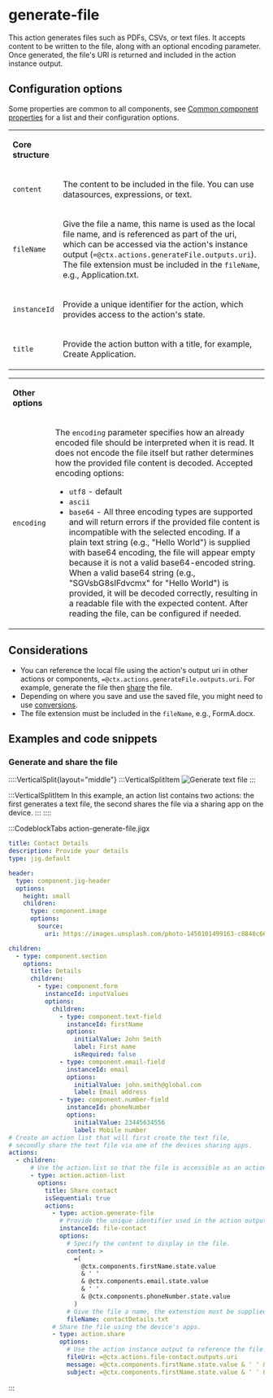 # generate-file

This action generates files such as PDFs, CSVs, or text files. It accepts content to be written to the file, along with an optional encoding parameter. Once generated, the file's URI is returned and included in the action instance output.

## Configuration options

Some properties are common to all components, see [Common component properties](https://docs.jigx.com/examples/common-component-properties) for a list and their configuration options.

<table isTableHeaderOn="true" selectedColumns="" selectedRows="" selectedTable="false" columnWidths="125">
  <tr>
    <td selected="false" align="left">
      <p><strong>Core structure</strong></p>
    </td>
    <td selected="false" align="left">
    </td>
  </tr>
  <tr>
    <td selected="false" align="left">
      <p><code>content</code></p>
    </td>
    <td selected="false" align="left">
      <p>The content to be included in the file. You can use datasources, expressions, or text.</p>
    </td>
  </tr>
  <tr>
    <td selected="false" align="left">
      <p><code>fileName</code></p>
    </td>
    <td selected="false" align="left">
      <p>Give the file a name, this name is used as the local file name, and is referenced as part of the uri, which can be accessed via the action's instance output (<code>=@ctx.actions.generateFile.outputs.uri</code>).
      The file extension must be included in the <code>fileName</code>, e.g., Application.txt.</p>
    </td>
  </tr>
  <tr>
    <td selected="false" align="left">
      <p><code>instanceId</code></p>
    </td>
    <td selected="false" align="left">
      <p>Provide a unique identifier for the action, which provides access to the action's state.</p>
    </td>
  </tr>
  <tr>
    <td selected="false" align="left">
      <p><code>title</code></p>
    </td>
    <td selected="false" align="left">
      <p>Provide the action button with a title, for example, Create Application.</p>
    </td>
  </tr>
</table>

<table isTableHeaderOn="true" selectedColumns="" selectedRows="" selectedTable="false">
  <tr>
    <td selected="false" align="left">
      <p><strong>Other options</strong></p>
    </td>
    <td selected="false" align="left">
    </td>
  </tr>
  <tr>
    <td selected="false" align="left">
      <p><code>encoding</code></p>
    </td>
    <td selected="false" align="left">
      <p>The <code>encoding</code> parameter specifies how an already encoded file should be interpreted when it is read. It does not encode the file itself but rather determines how the provided file content is decoded.
      Accepted encoding options:</p>
      <ul>
      <li><code>utf8</code> - default</li>
      <li><code>ascii</code></li>
      <li><code>base64</code> - All three encoding types are supported and will return errors if the provided file content is incompatible with the selected encoding.
      If a plain text string (e.g., "Hello World") is supplied with base64 encoding, the file will appear empty because it is not a valid base64-encoded string.
      When a valid base64 string (e.g., "SGVsbG8sIFdvcmx" for "Hello World") is provided, it will be decoded correctly, resulting in a readable file with the expected content.
      After reading the file,  can be configured if needed.</li>
      </ul>
    </td>
  </tr>
</table>

## Considerations

- You can reference the local file using the action's output uri in other actions or components, `=@ctx.actions.generateFile.outputs.uri`. For example, generate the file then [share](./share.md) the file.
- Depending on where you save and use the saved file, you might need to use [conversions](https://docs.jigx.com/file-handling).
- The file extension must be included in the `fileName`, e.g., FormA.docx.

## Examples and code snippets

### Generate and share the file

::::VerticalSplit{layout="middle"}
:::VerticalSplitItem
![Generate text file](https://archbee-image-uploads.s3.amazonaws.com/0TQnKgJpsWhT3gQzQOhdY-E4cstXhDfxhYT1MEwriiu-20250226-120629.png "Generate text file")
:::

:::VerticalSplitItem
In this example, an action list contains two actions: the first generates a text file, the second shares the file via a sharing app on the device.
:::
::::

:::CodeblockTabs
action-generate-file.jigx

```yaml
title: Contact Details
description: Provide your details
type: jig.default

header:
  type: component.jig-header
  options:
    height: small
    children:
      type: component.image
      options:
        source:
          uri: https://images.unsplash.com/photo-1450101499163-c8848c66ca85?w=900&auto=format&fit=crop&q=60&ixlib=rb-4.0.3&ixid=M3wxMjA3fDB8MHxzZWFyY2h8MTR8fGludm9pY2luZ3xlbnwwfHwwfHx8MA%3D%3D

children:
  - type: component.section
    options:
      title: Details
      children:
        - type: component.form
          instanceId: inputValues
          options:
            children:
              - type: component.text-field
                instanceId: firstName
                options:
                  initialValue: John Smith
                  label: First name
                  isRequired: false
              - type: component.email-field
                instanceId: email
                options:
                  initialValue: john.smith@global.com
                  label: Email address
              - type: component.number-field
                instanceId: phoneNumber
                options:
                  initialValue: 23445634556
                  label: Mobile number
# Create an action list that will first create the text file,
# secondly share the text file via one of the devices sharing apps.
actions:
  - children:
      # Use the action.list so that the file is accessible as an action output.
      - type: action.action-list
        options:
          title: Share contact
          isSequential: true
          actions:
            - type: action.generate-file
              # Provide the unique identifier used in the action output callback.
              instanceId: file-contact
              options:
                # Specify the content to display in the file.
                content: >
                  =(
                    @ctx.components.firstName.state.value 
                    & ' ' 
                    & @ctx.components.email.state.value 
                    & ' ' 
                    & @ctx.components.phoneNumber.state.value
                  )
                # Give the file a name, the extenstion must be supplied.
                fileName: contactDetails.txt
            # Share the file using the device's apps.
            - type: action.share
              options:
                # Use the action instance output to reference the file.
                fileUri: =@ctx.actions.file-contact.outputs.uri
                message: =@ctx.components.firstName.state.value & ' ' & 'Details'
                subject: =@ctx.components.firstName.state.value & ' ' & 'Details'
```
:::

